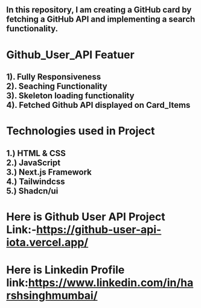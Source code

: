 <h2>In this repository, I am creating a GitHub card by fetching a GitHub API and implementing a search functionality.</h2> 

<h1>Github_User_API Featuer</h1>
<h2>1). Fully Responsiveness <br/>
2). Seaching Functionality  <br/>
3). Skeleton loading functionality  <br/>
4). Fetched Github API displayed on Card_Items
</h2>

<h1>Technologies used in Project</h1>
<h2>
  1.) HTML & CSS <br/>
  2.) JavaScript  <br/>
  3.) Next.js Framework <br/>
  4.) Tailwindcss  <br/>
  5.) Shadcn/ui <br/>
</h2>

# Here is Github User API Project Link:-https://github-user-api-iota.vercel.app/
# Here is Linkedin Profile link:https://www.linkedin.com/in/harshsinghmumbai/
